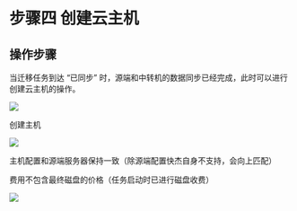 # 步骤四 创建云主机

## 操作步骤

当迁移任务到达 “已同步” 时，源端和中转机的数据同步已经完成，此时可以进行创建云主机的操作。

![](http://usmc-doc.cn-bj.ufileos.com/stepfour001.png)

创建主机

![](http://usmc-doc.cn-bj.ufileos.com/stepfour002.png)

主机配置和源端服务器保持一致（除源端配置快杰自身不支持，会向上匹配）

费用不包含最终磁盘的价格（任务启动时已进行磁盘收费）


![](http://usmc-doc.cn-bj.ufileos.com/stepfour003.png)
